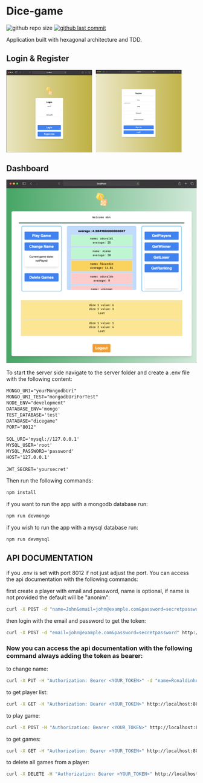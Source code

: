 # Dice-game

![github repo size](https://img.shields.io/github/repo-size/rikiDalvarez/Dice-game)
[![github last commit](https://img.shields.io/github/last-commit/rikiDalvarez/Dice-game)](https://github.com/rikiDalvarez/Dice-game)

Application built with hexagonal architecture and TDD.

## Login & Register

<div style="display: flex ;">
  <img src="./public/Screenshot 2023-08-30 at 17.06.43.png" alt="Login page" width="45%" style="margin-right: 10px;">
  <img src="./public/register.png" alt="Register page" width="45%">
</div>

## Dashboard

![Dashboard page ranking list](<./public/Screenshot 2023-08-30 at 17.07.33.png>)

To start the server side navigate to the server folder and create a .env file with the following content:

```env
MONGO_URI="yourMongodbUri"
MONGO_URI_TEST="mongodbUriForTest"
NODE_ENV="development"
DATABASE_ENV='mongo'
TEST_DATABASE='test'
DATABASE="dicegame"
PORT="8012"

SQL_URI='mysql://127.0.0.1'
MYSQL_USER='root'
MYSQL_PASSWORD='password'
HOST='127.0.0.1'

JWT_SECRET='yoursecret'
```

Then run the following commands:

```bash
npm install
```

if you want to run the app with a mongodb database run:

```bash
npm run devmongo
```

if you wish to run the app with a mysql database run:

```bash
npm run devmysql
```

## API DOCUMENTATION

if you .env is set with port 8012 if not just adjust the port. You can access the api documentation with the following commands:

first create a player with email and password, name is optional, if name is not provided the default will be "anonim":

```bash
curl -X POST -d "name=John&email=john@example.com&password=secretpassword" http://localhost:8012/api/players
```

then login with the email and password to get the token:

```bash
curl -X POST -d "email=john@example.com&password=secretpassword" http://localhost:8012/api/login
```

### Now you can access the api documentation with the following command always adding the token as bearer:

to change name:

```bash
curl -X PUT -H "Authorization: Bearer <YOUR_TOKEN>" -d "name=Ronaldinho" http://localhost:8012/api/players/<your_player_id>
```

to get player list:

```bash
curl -X GET -H "Authorization: Bearer <YOUR_TOKEN>" http://localhost:8012/api/players/
```

to play game:

```bash
curl -X POST -H "Authorization: Bearer <YOUR_TOKEN>" http://localhost:8012/api/games/<your_player_id>
```

to get games:

```bash
curl -X GET -H "Authorization: Bearer <YOUR_TOKEN>" http://localhost:8012/api/games/<your_player_id>
```

to delete all games from a player:

```bash
curl -X DELETE -H "Authorization: Bearer <YOUR_TOKEN>" http://localhost:8012/api/games/<your_player_id>
```



